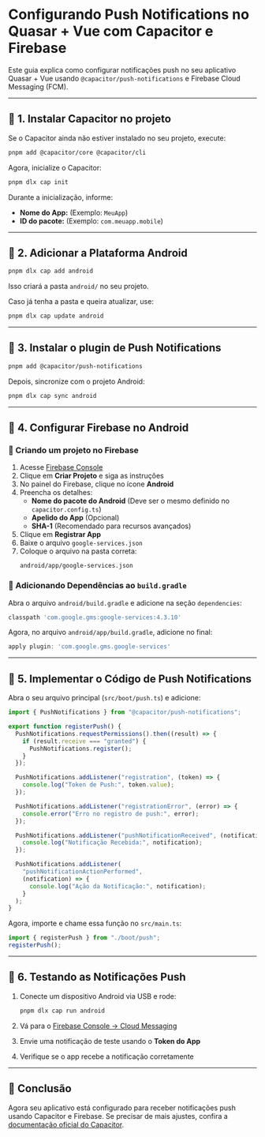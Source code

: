 # Configurando Push Notifications no Quasar + Vue com Capacitor e Firebase

Este guia explica como configurar notificações push no seu aplicativo Quasar + Vue usando `@capacitor/push-notifications` e Firebase Cloud Messaging (FCM).

---

## 📌 1. **Instalar Capacitor no projeto**

Se o Capacitor ainda não estiver instalado no seu projeto, execute:

```sh
pnpm add @capacitor/core @capacitor/cli
```

Agora, inicialize o Capacitor:

```sh
pnpm dlx cap init
```

Durante a inicialização, informe:

- **Nome do App:** (Exemplo: `MeuApp`)
- **ID do pacote:** (Exemplo: `com.meuapp.mobile`)

---

## 📌 2. **Adicionar a Plataforma Android**

```sh
pnpm dlx cap add android
```

Isso criará a pasta `android/` no seu projeto.

Caso já tenha a pasta e queira atualizar, use:

```sh
pnpm dlx cap update android
```

---

## 📌 3. **Instalar o plugin de Push Notifications**

```sh
pnpm add @capacitor/push-notifications
```

Depois, sincronize com o projeto Android:

```sh
pnpm dlx cap sync android
```

---

## 📌 4. **Configurar Firebase no Android**

### 🔹 Criando um projeto no Firebase

1. Acesse [Firebase Console](https://console.firebase.google.com/)
2. Clique em **Criar Projeto** e siga as instruções
3. No painel do Firebase, clique no ícone **Android**
4. Preencha os detalhes:
   - **Nome do pacote do Android** (Deve ser o mesmo definido no `capacitor.config.ts`)
   - **Apelido do App** (Opcional)
   - **SHA-1** (Recomendado para recursos avançados)
5. Clique em **Registrar App**
6. Baixe o arquivo `google-services.json`
7. Coloque o arquivo na pasta correta:
   ```
   android/app/google-services.json
   ```

### 🔹 Adicionando Dependências ao `build.gradle`

Abra o arquivo `android/build.gradle` e adicione na seção `dependencies`:

```gradle
classpath 'com.google.gms:google-services:4.3.10'
```

Agora, no arquivo `android/app/build.gradle`, adicione no final:

```gradle
apply plugin: 'com.google.gms.google-services'
```

---

## 📌 5. **Implementar o Código de Push Notifications**

Abra o seu arquivo principal (`src/boot/push.ts`) e adicione:

```ts
import { PushNotifications } from "@capacitor/push-notifications";

export function registerPush() {
  PushNotifications.requestPermissions().then((result) => {
    if (result.receive === "granted") {
      PushNotifications.register();
    }
  });

  PushNotifications.addListener("registration", (token) => {
    console.log("Token de Push:", token.value);
  });

  PushNotifications.addListener("registrationError", (error) => {
    console.error("Erro no registro de push:", error);
  });

  PushNotifications.addListener("pushNotificationReceived", (notification) => {
    console.log("Notificação Recebida:", notification);
  });

  PushNotifications.addListener(
    "pushNotificationActionPerformed",
    (notification) => {
      console.log("Ação da Notificação:", notification);
    }
  );
}
```

Agora, importe e chame essa função no `src/main.ts`:

```ts
import { registerPush } from "./boot/push";
registerPush();
```

---

## 📌 6. **Testando as Notificações Push**

1. Conecte um dispositivo Android via USB e rode:

   ```sh
   pnpm dlx cap run android
   ```

2. Vá para o [Firebase Console → Cloud Messaging](https://console.firebase.google.com/)
3. Envie uma notificação de teste usando o **Token do App**
4. Verifique se o app recebe a notificação corretamente

---

## 🎯 Conclusão

Agora seu aplicativo está configurado para receber notificações push usando Capacitor e Firebase. Se precisar de mais ajustes, confira a [documentação oficial do Capacitor](https://capacitorjs.com/docs/apis/push-notifications).
